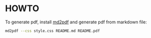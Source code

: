# HOWTO

To generate pdf, install [md2pdf](https://github.com/jmaupetit/md2pdf) and generate pdf from markdown file:

```bash
md2pdf --css style.css README.md README.pdf
```